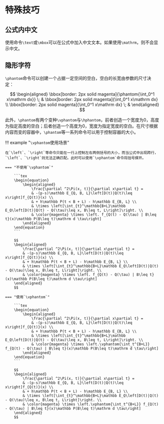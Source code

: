 # 特殊技巧

## 公式内中文

使用命令`\text`或`\mbox`可以在公式中加入中文文本。如果使用`\mathrm`，则不会显示中文。

## 隐形字符

`\phantom`命令可以创建一个占据一定空间的空白，空白的长宽由参数的尺寸决定：

$$
\begin{aligned}
    \bbox[border: 2px solid magenta]{\phantom{\int_0^1 x\mathrm dx}} \; & \bbox[border: 2px solid magenta]{\int_0^1 x\mathrm dx} \\
    \bbox[border: 2px solid magenta]{\int_0^1 x\mathrm dx} \; &
\end{aligned}
$$

此外，`\phantom`有两个变种`\vphantom`与`\hphantom`，前者创造一个宽度为0，高度为指定高度的空白；后者创造一个高度为0，宽度为指定宽度的空白。在尺寸根据内容而变的容器中，`\phantom`等一系列命令可以用于控制容器的大小。

!!! example "`\vphantom`使用场景"

    在`\left`、`\right`等命令只能在一行上控制左右两侧括号的大小，而当公式中出现跨行，`\left`、`\right`则无法正确匹配。此时可以使用`\vphantom`命令将括号撑开。

    === "不使用`\vphantom`"

        ```tex
        \begin{equation}
            \begin{aligned}
                \frac{\partial ^2\Pi(x, t)}{\partial x\partial t} =
                & -(p-s)\mathbb E_{Q, B, L}\left[D(t)|Q(t)\leq x\right]f_{Q(t)}(x) \\
                & + h\mathbb P(t < B + L) - h\mathbb E_{B, L} \\
                & \times \left[\int_{t}^\mathbb{B+L}\mathbb E_Q\left[D(t)|Q(t) - Q(\tau)\leq x, B\leq t, L\right]\right. \\
                & \color{magenta} \times \left. f_{Q(t) - Q(\tau) | B\leq t}(x)\mathbb P(B\leq t)\mathrm d \tau\right]
            \end{aligned}
        \end{equation}
        ```

        $$
        \begin{aligned}
            \frac{\partial ^2\Pi(x, t)}{\partial x\partial t} =
            & -(p-s)\mathbb E_{Q, B, L}\left[D(t)|Q(t)\leq x\right]f_{Q(t)}(x) \\
            & + h\mathbb P(t < B + L) - h\mathbb E_{B, L} \\
            & \times \left[\int_{t}^\mathbb{B+L}\mathbb E_Q\left[D(t)|Q(t) - Q(\tau)\leq x, B\leq t, L\right]\right. \\
            & \color{magenta} \times \left. f_{Q(t) - Q(\tau) | B\leq t}(x)\mathbb P(B\leq t)\mathrm d \tau\right]
        \end{aligned}
        $$

    === "使用`\vphantom`"

        ```tex
        \begin{equation}
            \begin{aligned}
                \frac{\partial ^2\Pi(x, t)}{\partial x\partial t} =
                & -(p-s)\mathbb E_{Q, B, L}\left[D(t)|Q(t)\leq x\right]f_{Q(t)}(x) \\
                & + h\mathbb P(t < B + L) - h\mathbb E_{B, L} \\
                & \times \left[\int_{t}^\mathbb{B+L}\mathbb E_Q\left[D(t)|Q(t) - Q(\tau)\leq x, B\leq t, L\right]\right. \\
                & \color{magenta} \times \left.\vphantom{\int_t^{B+L}} f_{Q(t) - Q(\tau) | B\leq t}(x)\mathbb P(B\leq t)\mathrm d \tau\right]
            \end{aligned}
        \end{equation}
        ```

        $$
        \begin{aligned}
            \frac{\partial ^2\Pi(x, t)}{\partial x\partial t} =
            & -(p-s)\mathbb E_{Q, B, L}\left[D(t)|Q(t)\leq x\right]f_{Q(t)}(x) \\
            & + h\mathbb P(t < B + L) - h\mathbb E_{B, L} \\
            & \times \left[\int_{t}^\mathbb{B+L}\mathbb E_Q\left[D(t)|Q(t) - Q(\tau)\leq x, B\leq t, L\right]\right. \\
            & \color{magenta} \times \left.\vphantom{\int_t^{B+L}} f_{Q(t) - Q(\tau) | B\leq t}(x)\mathbb P(B\leq t)\mathrm d \tau\right]
        \end{aligned}
        $$
